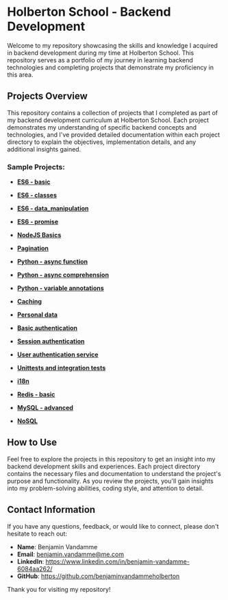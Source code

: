 # Holberton School - Backend Development

Welcome to my repository showcasing the skills and knowledge I acquired in backend development during my time at Holberton School. This repository serves as a portfolio of my journey in learning backend technologies and completing projects that demonstrate my proficiency in this area.

## Projects Overview

This repository contains a collection of projects that I completed as part of my backend development curriculum at Holberton School. Each project demonstrates my understanding of specific backend concepts and technologies, and I've provided detailed documentation within each project directory to explain the objectives, implementation details, and any additional insights gained.

### Sample Projects:

- **[ES6 - basic](/ES6_basic/)**
- **[ES6 - classes](/ES6_classes/)**
- **[ES6 - data_manipulation](/ES6_data_manipulation/)**
- **[ES6 - promise](/ES6_promise/)**
- **[NodeJS Basics](/Node_JS_basic/)**

- **[Pagination](/pagination/)**
- **[Python - async function](/python_async_function/)**
- **[Python - async comprehension](/python_async_comprehension/)**
- **[Python - variable annotations](/python_variable_annotations/)**

- **[Caching](/caching/)**
- **[Personal data](/personal_data/)**
- **[Basic authentication](/Basic_authentication/)**
- **[Session authentication](/Session_authentication/)**
- **[User authentication service](/user_authentication_service/)**
- **[Unittests and integration tests](/Unittests_and_integration_tests/)**

- **[i18n](/i18n/)**

- **[Redis - basic](/0x0B_redis_basic)**
- **[MySQL - advanced](/MySQL_Advanced/)**
- **[NoSQL](/NoSQL/)**

## How to Use

Feel free to explore the projects in this repository to get an insight into my backend development skills and experiences. Each project directory contains the necessary files and documentation to understand the project's purpose and functionality. As you review the projects, you'll gain insights into my problem-solving abilities, coding style, and attention to detail.

## Contact Information

If you have any questions, feedback, or would like to connect, please don't hesitate to reach out:

- **Name**: Benjamin Vandamme
- **Email**: benjamin.vandamme@me.com
- **LinkedIn**: https://www.linkedin.com/in/benjamin-vandamme-6084aa262/
- **GitHub**: https://github.com/benjaminvandammeholberton

Thank you for visiting my repository!
